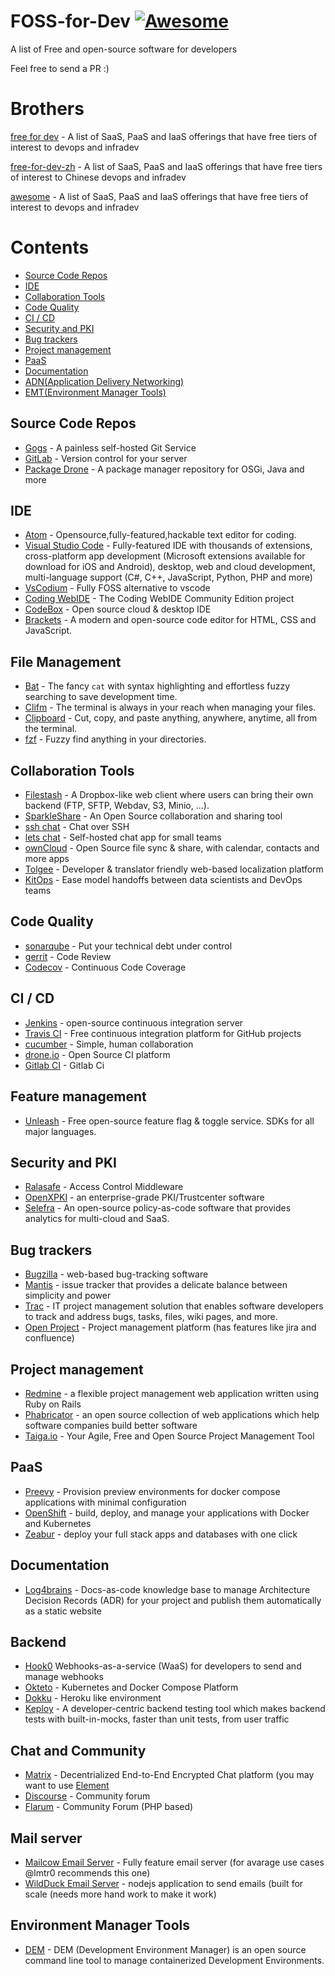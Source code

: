 # FOSS-for-Dev  [![Awesome](https://cdn.rawgit.com/sindresorhus/awesome/d7305f38d29fed78fa85652e3a63e154dd8e8829/media/badge.svg)](https://github.com/sindresorhus/awesome)
A list of Free and open-source software for developers

 
Feel free to send a PR :)
# Brothers
[free for dev](https://github.com/ripienaar/free-for-dev) - A list of SaaS, PaaS and IaaS offerings that have free tiers of interest to devops and infradev

[free-for-dev-zh](https://github.com/qinghuaiorg/free-for-dev-zh) - A list of SaaS, PaaS and IaaS offerings that have free tiers of interest to Chinese devops and infradev

[awesome](https://github.com/sindresorhus/awesome) - A list of SaaS, PaaS and IaaS offerings that have free tiers of interest to devops and infradev


# Contents
   * [Source Code Repos](#source-code-repos)
   * [IDE](#ide)
   * [Collaboration Tools](#collaboration-tools)
   * [Code Quality](#code-quality)
   * [CI / CD](#ci--cd)
   * [Security and PKI](#security-and-pki)
   * [Bug trackers](#bug-trackers)
   * [Project management](#project-management)
   * [PaaS](#paas)
   * [Documentation](#documentation)
   * [ADN(Application Delivery Networking)](#adn)
   * [EMT(Environment Manager Tools)](#emt)
   


## Source Code Repos 

 * [Gogs](https://github.com/gogits/gogs)  - A painless self-hosted Git Service 
 * [GitLab](https://github.com/gitlabhq/gitlabhq) - Version control for your server
 * [Package Drone](https://github.com/eclipse/packagedrone) - A package manager repository for OSGi, Java and more


## IDE 
 * [Atom](https://github.com/atom/atom) - Opensource,fully-featured,hackable text editor for coding.
 * [Visual Studio Code](https://github.com/Microsoft/vscode) - Fully-featured IDE with thousands of extensions, cross-platform app development (Microsoft extensions available for download for iOS and Android), desktop, web and cloud development, multi-language support (C#, C++, JavaScript, Python, PHP and more)
 * [VsCodium](https://vscodium.com/) - Fully FOSS alternative to vscode
 * [Coding WebIDE](https://github.com/Coding/WebIDE) - The Coding WebIDE Community Edition project
 * [CodeBox](https://github.com/CodeboxIDE/codebox) - Open source cloud & desktop IDE
 * [Brackets](https://github.com/adobe/brackets) -  A modern and open-source code editor for HTML, CSS and JavaScript.

## File Management
 * [Bat](https://github.com/sharkdp/bat) - The fancy `cat` with syntax highlighting and effortless fuzzy searching to save development time.
 * [Clifm](https://github.com/leo-arch/clifm) - The terminal is always in your reach when managing your files.
 * [Clipboard](https://github.com/Slackadays/Clipboard) - Cut, copy, and paste anything, anywhere, anytime, all from the terminal.
 * [fzf](https://github.com/junegunn/fzf) - Fuzzy find anything in your directories.

## Collaboration Tools

 * [Filestash](http://www.filestash.app) - A Dropbox-like web client where users can bring their own backend (FTP, SFTP, Webdav, S3, Minio, ...).
 * [SparkleShare](https://github.com/hbons/SparkleShare) - An Open Source collaboration and sharing tool
 * [ssh chat](https://github.com/shazow/ssh-chat) - Chat over SSH 
 * [lets chat](https://github.com/sdelements/lets-chat) - Self-hosted chat app for small teams
 * [ownCloud](https://owncloud.org) - Open Source file sync & share, with calendar, contacts and more apps
 * [Tolgee](https://tolgee.io) - Developer & translator friendly web-based localization platform
 * [KitOps](kitops.ml) - Ease model handoffs between data scientists and DevOps teams

## Code Quality

 * [sonarqube](https://github.com/SonarSource/sonarqube) - Put your technical debt under control
 * [gerrit](https://gerrit.googlesource.com/) - Code Review
 * [Codecov](https://codecov.io/) - Continuous Code Coverage


## CI / CD

 * [Jenkins](https://github.com/jenkinsci/jenkins) - open-source continuous integration server
 * [Travis CI](https://github.com/travis-ci/travis-ci) - Free continuous integration platform for GitHub projects
 * [cucumber](https://github.com/cucumber/cucumber) - Simple, human collaboration 
 * [drone.io](https://drone.io) - Open Source CI platform
 * [Gitlab CI](https://docs.gitlab.com/ee/ci/) - Gitlab Ci
 
## Feature management
 * [Unleash](https://github.com/Unleash/unleash) - Free open-source feature flag & toggle service. SDKs for all major languages.

## Security and PKI

 * [Ralasafe](http://sourceforge.net/projects/ralasafe/) - Access Control Middleware
 * [OpenXPKI](https://github.com/openxpki/openxpki) - an enterprise-grade PKI/Trustcenter software
 * [Selefra](https://github.com/selefra/selefra) - An open-source policy-as-code software that provides analytics for multi-cloud and SaaS.

## Bug trackers

* [Bugzilla](https://github.com/bugzilla/bugzilla) - web-based bug-tracking software
* [Mantis](https://github.com/mantisbt/mantisbt) - issue tracker that provides a delicate balance between simplicity and power
* [Trac](https://github.com/edgewall/trac) - IT project management solution that enables software developers to track and address bugs, tasks, files, wiki pages, and more.
* [Open Project](https://www.openproject.org) - Project management platform (has features like jira and confluence)

## Project management
* [Redmine](https://github.com/redmine/redmine) - a flexible project management web application written using Ruby on Rails
* [Phabricator](https://github.com/phacility/phabricator) - an open source collection of web applications which help software companies build better software
* [Taiga.io](https://github.com/taigaio) - Your Agile, Free and Open Source Project Management Tool

## PaaS
* [Preevy](https://github.com/livecycle/preevy) - Provision preview environments for docker compose applications with minimal configuration
 * [OpenShift](https://github.com/openshift/origin) - build, deploy, and manage your applications with Docker and Kubernetes
 * [Zeabur](https://zeabur.com) - deploy your full stack apps and databases with one click

## Documentation

 * [Log4brains](https://github.com/thomvaill/log4brains) - Docs-as-code knowledge base to manage Architecture Decision Records (ADR) for your project and publish them automatically as a static website

## Backend

* [Hook0](https://www.hook0.com/) Webhooks-as-a-service (WaaS) for developers to send and manage webhooks
* [Okteto](https://www.okteto.com/) - Kubernetes and Docker Compose Platform
* [Dokku](https://dokku.com/) - Heroku like environment
* [Keploy](https://www.keploy.io/) - A  developer-centric backend testing tool which makes backend tests with built-in-mocks, faster than unit tests, from user traffic

## Chat and Community

* [Matrix](https://matrix.org) - Decentrialized End-to-End Encrypted Chat platform (you may want to use [Element](https://element.io/)
* [Discourse](https://discourse.org) - Community forum
* [Flarum](https://flarum.org) - Community Forum (PHP based)

## Mail server

* [Mailcow Email Server](https://mailcow.email/) - Fully feature email server (for avarage use cases @lmtr0 recommends this one)
* [WildDuck Email Server](https://wildduck.email/) - nodejs application to send emails (built for scale (needs more hand work to make it work)

## Environment Manager Tools
* [DEM](https://axemsolutions.io/dem_doc/index.html) - DEM (Development Environment Manager) is an open source command line tool to manage containerized Development Environments.
